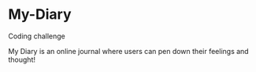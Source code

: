 # My-Diary
Coding challenge 

My Diary is an online journal where users can pen down their feelings and thought!
